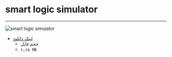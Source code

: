 
# smart logic simulator

***

<img  src="https://github.com/raminrodbri/folders/raw/main/apk/s/smart%20logic%20simulator/smart%20logic%20simulator.jpeg" alt="smart logic simulator" />

+ [لینک دانلود](https://github.com/raminrodbri/folders/raw/main/apk/s/smart%20logic%20simulator/smart%20logic%20simulator.apk)
   + حجم فایل 
   +  `۶,۶۵ MB`
